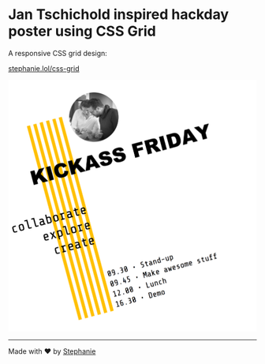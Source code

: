 # Jan Tschichold inspired hackday poster using CSS Grid

A responsive CSS grid design:

[stephanie.lol/css-grid](https://stephanie.lol/css-grid)

![](screenshot.png)

---

Made with ❤️ by [Stephanie](https://stephanie.lol)
